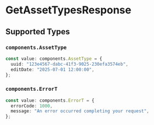 # GetAssetTypesResponse


## Supported Types

### `components.AssetType`

```typescript
const value: components.AssetType = {
  uuid: "123e4567-dabc-41f3-9025-230efa3574eb",
  editDate: "2025-07-01 12:00:00",
};
```

### `components.ErrorT`

```typescript
const value: components.ErrorT = {
  errorCode: 1000,
  message: "An error occurred completing your request",
};
```

